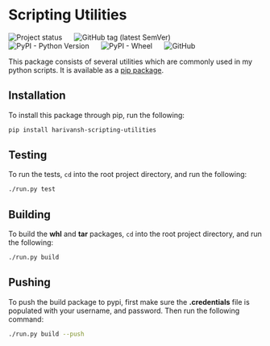 # Scripting Utilities

![Project status](https://img.shields.io/badge/status-active-brightgreen?&style=flat-square)
&nbsp;&nbsp;&nbsp;&nbsp;
![GitHub tag (latest SemVer)](https://img.shields.io/github/v/tag/merchant-prince/python-scripting-utilities?label=version&style=flat-square)
&nbsp;&nbsp;&nbsp;&nbsp;
![PyPI - Python Version](https://img.shields.io/pypi/pyversions/harivansh-scripting-utilities?style=flat-square)
&nbsp;&nbsp;&nbsp;&nbsp;
![PyPI - Wheel](https://img.shields.io/pypi/wheel/harivansh-scripting-utilities?style=flat-square)
&nbsp;&nbsp;&nbsp;&nbsp;
![GitHub](https://img.shields.io/github/license/merchant-prince/python-scripting-utilities?style=flat-square)

This package consists of several utilities which are commonly used in my python scripts. It is available as a
[pip package](https://pypi.org/project/harivansh-scripting-utilities).

## Installation

To install this package through pip, run the following:

```sh
pip install harivansh-scripting-utilities
```

## Testing

To run the tests, ```cd``` into the root project directory, and run the following:

```sh
./run.py test
```

## Building

To build the **whl** and **tar** packages, ```cd``` into the root project directory, and run the following:

```sh
./run.py build
```

## Pushing

To push the build package to pypi, first make sure the **.credentials** file is populated with your username, and
password. Then run the following command:

```sh
./run.py build --push
```
